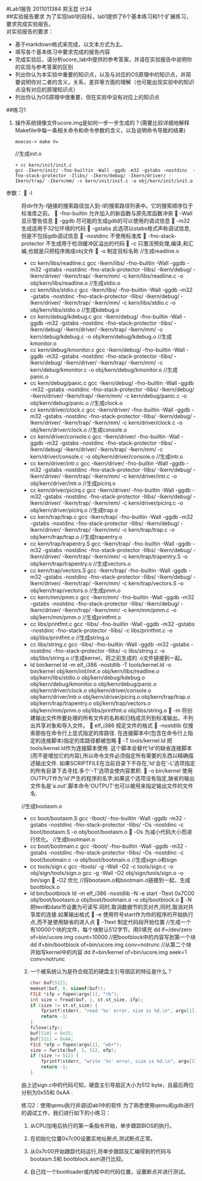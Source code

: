 #Lab1报告
2011011384  郑玉昆  计34  
##实验报告要求
为了实现lab1的目标，lab1提供了6个基本练习和1个扩展练习，要求完成实验报告。  
对实验报告的要求：

* 基于markdown格式来完成，以文本方式为主。
* 填写各个基本练习中要求完成的报告内容
* 完成实验后，请分析ucore_lab中提供的参考答案，并请在实验报告中说明你的实现与参考答案的区别
* 列出你认为本实验中重要的知识点，以及与对应的OS原理中的知识点，并简要说明你对二者的含义，关系，差异等方面的理解（也可能出现实验中的知识点没有对应的原理知识点）
* 列出你认为OS原理中很重要，但在实验中没有对应上的知识点

##练习1
1. 操作系统镜像文件ucore.img是如何一步一步生成的？(需要比较详细地解释Makefile中每一条相关命令和命令参数的含义，以及说明命令导致的结果)  
	```
	moocos-> make V=
	```  
	//生成init.o
	```
	+ cc kern/init/init.c
	gcc -Ikern/init/ -fno-builtin -Wall -ggdb -m32 -gstabs -nostdinc  -fno-stack-protector -Ilibs/ -Ikern/debug/ -Ikern/driver/ -Ikern/trap/ -Ikern/mm/ -c kern/init/init.c -o obj/kern/init/init.o
	```

参数：
	-I<dir>  将dir作为-l链接的搜索路径加入到-l的搜索路径列表中。它的搜索顺序位于标准库之前。
	-fno-builtin  允许加入的新函数与原先库函数冲突
	-Wall   显示警告信息
	-ggdb  尽可能的生成gdb的可以使用的调试信息
	-m32  生成适用于32位环境的代码
	-gstabs  此选项以stabs格式声称调试信息,但是不包括gdb调试信息
	-nostdinc  不使用标准库
	-fno-stack-protector  不生成用于检测缓冲区溢出的代码
	-c  只激活预处理,编译,和汇编,也就是只把程序做成obj文件
	-o  制定目标名称
//生成readline.o
+ cc kern/libs/readline.c
gcc -Ikern/libs/ -fno-builtin -Wall -ggdb -m32 -gstabs -nostdinc  -fno-stack-protector -Ilibs/ -Ikern/debug/ -Ikern/driver/ -Ikern/trap/ -Ikern/mm/ -c kern/libs/readline.c -o obj/kern/libs/readline.o
//生成stdio.o
+ cc kern/libs/stdio.c
gcc -Ikern/libs/ -fno-builtin -Wall -ggdb -m32 -gstabs -nostdinc  -fno-stack-protector -Ilibs/ -Ikern/debug/ -Ikern/driver/ -Ikern/trap/ -Ikern/mm/ -c kern/libs/stdio.c -o obj/kern/libs/stdio.o
//生成kdebug.o
+ cc kern/debug/kdebug.c
gcc -Ikern/debug/ -fno-builtin -Wall -ggdb -m32 -gstabs -nostdinc  -fno-stack-protector -Ilibs/ -Ikern/debug/ -Ikern/driver/ -Ikern/trap/ -Ikern/mm/ -c kern/debug/kdebug.c -o obj/kern/debug/kdebug.o
//生成kmonitor.o
+ cc kern/debug/kmonitor.c
gcc -Ikern/debug/ -fno-builtin -Wall -ggdb -m32 -gstabs -nostdinc  -fno-stack-protector -Ilibs/ -Ikern/debug/ -Ikern/driver/ -Ikern/trap/ -Ikern/mm/ -c kern/debug/kmonitor.c -o obj/kern/debug/kmonitor.o
//生成panic.o
+ cc kern/debug/panic.c
gcc -Ikern/debug/ -fno-builtin -Wall -ggdb -m32 -gstabs -nostdinc  -fno-stack-protector -Ilibs/ -Ikern/debug/ -Ikern/driver/ -Ikern/trap/ -Ikern/mm/ -c kern/debug/panic.c -o obj/kern/debug/panic.o
//生成clock.o
+ cc kern/driver/clock.c
gcc -Ikern/driver/ -fno-builtin -Wall -ggdb -m32 -gstabs -nostdinc  -fno-stack-protector -Ilibs/ -Ikern/debug/ -Ikern/driver/ -Ikern/trap/ -Ikern/mm/ -c kern/driver/clock.c -o obj/kern/driver/clock.o
//生成console.o
+ cc kern/driver/console.c
gcc -Ikern/driver/ -fno-builtin -Wall -ggdb -m32 -gstabs -nostdinc  -fno-stack-protector -Ilibs/ -Ikern/debug/ -Ikern/driver/ -Ikern/trap/ -Ikern/mm/ -c kern/driver/console.c -o obj/kern/driver/console.o
//生成intr.o
+ cc kern/driver/intr.c
gcc -Ikern/driver/ -fno-builtin -Wall -ggdb -m32 -gstabs -nostdinc  -fno-stack-protector -Ilibs/ -Ikern/debug/ -Ikern/driver/ -Ikern/trap/ -Ikern/mm/ -c kern/driver/intr.c -o obj/kern/driver/intr.o
//生成picirq.o
+ cc kern/driver/picirq.c
gcc -Ikern/driver/ -fno-builtin -Wall -ggdb -m32 -gstabs -nostdinc  -fno-stack-protector -Ilibs/ -Ikern/debug/ -Ikern/driver/ -Ikern/trap/ -Ikern/mm/ -c kern/driver/picirq.c -o obj/kern/driver/picirq.o
//生成trap.o
+ cc kern/trap/trap.c
gcc -Ikern/trap/ -fno-builtin -Wall -ggdb -m32 -gstabs -nostdinc  -fno-stack-protector -Ilibs/ -Ikern/debug/ -Ikern/driver/ -Ikern/trap/ -Ikern/mm/ -c kern/trap/trap.c -o obj/kern/trap/trap.o
//生成trapentry.o
+ cc kern/trap/trapentry.S
gcc -Ikern/trap/ -fno-builtin -Wall -ggdb -m32 -gstabs -nostdinc  -fno-stack-protector -Ilibs/ -Ikern/debug/ -Ikern/driver/ -Ikern/trap/ -Ikern/mm/ -c kern/trap/trapentry.S -o obj/kern/trap/trapentry.o
//生成vectors.o
+ cc kern/trap/vectors.S
gcc -Ikern/trap/ -fno-builtin -Wall -ggdb -m32 -gstabs -nostdinc  -fno-stack-protector -Ilibs/ -Ikern/debug/ -Ikern/driver/ -Ikern/trap/ -Ikern/mm/ -c kern/trap/vectors.S -o obj/kern/trap/vectors.o
//生成pmm.o
+ cc kern/mm/pmm.c
gcc -Ikern/mm/ -fno-builtin -Wall -ggdb -m32 -gstabs -nostdinc  -fno-stack-protector -Ilibs/ -Ikern/debug/ -Ikern/driver/ -Ikern/trap/ -Ikern/mm/ -c kern/mm/pmm.c -o obj/kern/mm/pmm.o
//生成printfmt.o
+ cc libs/printfmt.c
gcc -Ilibs/ -fno-builtin -Wall -ggdb -m32 -gstabs -nostdinc  -fno-stack-protector -Ilibs/  -c libs/printfmt.c -o obj/libs/printfmt.o
//生成string.o
+ cc libs/string.c
gcc -Ilibs/ -fno-builtin -Wall -ggdb -m32 -gstabs -nostdinc  -fno-stack-protector -Ilibs/  -c libs/string.c -o obj/libs/string.o
//生成kernel，将之前生成的 .o文件链接到一起。
+ ld bin/kernel
ld -m    elf_i386 -nostdlib -T tools/kernel.ld -o bin/kernel  obj/kern/init/init.o obj/kern/libs/readline.o obj/kern/libs/stdio.o obj/kern/debug/kdebug.o obj/kern/debug/kmonitor.o obj/kern/debug/panic.o obj/kern/driver/clock.o obj/kern/driver/console.o obj/kern/driver/intr.o obj/kern/driver/picirq.o obj/kern/trap/trap.o obj/kern/trap/trapentry.o obj/kern/trap/vectors.o obj/kern/mm/pmm.o  obj/libs/printfmt.o obj/libs/string.o
	-m  将创建输出文件所要处理的所有文件的名称和归档成员列到标准输出。不列出共享对象和导入文件。
	elf_i386  规定文件的格式
	-nostdlib  仅搜索那些在命令行上显式指定的库路径. 在连接脚本中(包含在命令行上指定的连接脚本)指定的库路径都被忽略
	-T tools/kernel.ld  把tools/kernel.ld作为连接脚本使用. 这个脚本会替代'ld'的缺省连接脚本(而不是增加它的内容),所以命令文件必须指定所有需要的东西以精确描述输出文件. 如果SCRIPTFILE在当前目录下不存在,'ld'会在'-L'选项指定的所有目录下去寻找.多个'-T'选项会使内容累积.
	-o bin/kernel  使用OUTPUT作为'ld'产生的程序的名字;如果这个选项没有指定,缺省的输出文件名是'a.out'.脚本命令'OUTPUT'也可以被用来指定输出文件的文件名.

//生成bootasm.o
+ cc boot/bootasm.S
gcc -Iboot/ -fno-builtin -Wall -ggdb -m32 -gstabs -nostdinc  -fno-stack-protector -Ilibs/ -Os -nostdinc -c boot/bootasm.S -o obj/boot/bootasm.o
	-Os  为减小代码大小而进行优化。
//生成bootmain.o
+ cc boot/bootmain.c
gcc -Iboot/ -fno-builtin -Wall -ggdb -m32 -gstabs -nostdinc  -fno-stack-protector -Ilibs/ -Os -nostdinc -c boot/bootmain.c -o obj/boot/bootmain.o
//生成sign.o和sign
+ cc tools/sign.c
gcc -Itools/ -g -Wall -O2 -c tools/sign.c -o obj/sign/tools/sign.o
gcc -g -Wall -O2 obj/sign/tools/sign.o -o bin/sign
	-O2  优化
//将bootasm.o和bootmain.o链接到一起，生成bootblock.o
+ ld bin/bootblock
ld -m    elf_i386 -nostdlib -N -e start -Ttext 0x7C00 obj/boot/bootasm.o obj/boot/bootmain.o -o obj/bootblock.o
	-N 把text和data节设置为可读写.同时,取消数据节的页对齐,同时,取消对共享库的连接.如果输出格式 
	-e 使用符号start作为你的程序的开始执行点,而不是使用缺省的进入点
	-Ttext  制定代码段开始位置
//生成一个有10000个块的文件，每个块默认512字节，用0填充
dd if=/dev/zero of=bin/ucore.img count=10000
//把bootblock中的内容写到第一个块
dd if=bin/bootblock of=bin/ucore.img conv=notrunc
//从第二个块开始写kernel中的内容
dd if=bin/kernel of=bin/ucore.img seek=1 conv=notrunc


2.	一个被系统认为是符合规范的硬盘主引导扇区的特征是什么？
	```C
	char buf[512];
    memset(buf, 0, sizeof(buf));
    FILE *ifp = fopen(argv[1], "rb");
    int size = fread(buf, 1, st.st_size, ifp);
    if (size != st.st_size) {
        fprintf(stderr, "read '%s' error, size is %d.\n", argv[1], size);
        return -1;
    }
    fclose(ifp);
    buf[510] = 0x55;
    buf[511] = 0xAA;
    FILE *ofp = fopen(argv[2], "wb+");
    size = fwrite(buf, 1, 512, ofp);
    if (size != 512) {
        fprintf(stderr, "write '%s' error, size is %d.\n", argv[2], size);
        return -1;
	}
	```
由上述sign.c中的代码可知，硬盘主引导扇区大小为512 byte，且最后两位分别为0x55和 0xAA .

练习2：使用qemu执行并调试lab1中的软件
为了熟悉使用qemu和gdb进行的调试工作，我们进行如下的小练习：
1.	从CPU加电后执行的第一条指令开始，单步跟踪BIOS的执行。

2.	在初始化位置0x7c00设置实地址断点,测试断点正常。
3.	从0x7c00开始跟踪代码运行,将单步跟踪反汇编得到的代码与bootasm.S和 bootblock.asm进行比较。
4.	自己找一个bootloader或内核中的代码位置，设置断点并进行测试。
